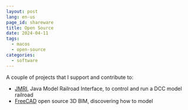 ```yaml
---
layout: post
lang: en-us
page_id: shareware
title: Open Source
date: 2024-04-11
tags:
  - macos
  - open-source
categories:
  - software
---
```


A couple of projects that I support and contribute to:

- <a href="https://jmri.sourceforge.net/">JMRI</a>, Java Model Railroad Interface, to control and run a DCC model railroad
- <a href="https://www.freecad.org">FreeCAD</a> open source 3D BIM, discovering how to model
